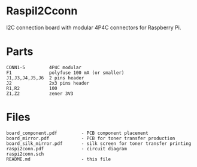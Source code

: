 RaspiI2Cconn
============

I2C connection board with modular 4P4C connectors for Raspberry Pi.

Parts
=====

```textile
CONN1-5         4P4C modular
F1              polyfuse 100 mA (or smaller)
J1,J3,J4,J5,J6  2 pins header
J2              2x3 pins header
R1,R2           100
Z1,Z2           zener 3V3
```

Files
=====

```textile
board_component.pdf         - PCB component placement
board_mirror.pdf            - PCB for toner transfer production
board_silk_mirror.pdf       - silk screen for toner transfer printing
raspi2conn.pdf              - circuit diagram
raspi2conn.sch
README.md                   - this file
```

